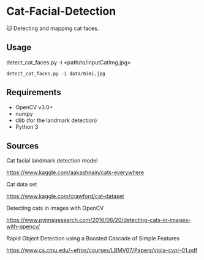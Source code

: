 # Cat-Facial-Detection
:cat: Detecting and mapping cat faces.


## Usage
detect_cat_faces.py -i <path/to/inputCatImg.jpg>

```
detect_cat_faces.py -i data/mimi.jpg
```

## Requirements
* OpenCV v3.0+
* numpy
* dlib (for the landmark detection)
* Python 3

## Sources
Cat facial landmark detection model

https://www.kaggle.com/aakashnain/cats-everywhere

Cat data set

https://www.kaggle.com/crawford/cat-dataset

Detecting cats in images with OpenCV

https://www.pyimagesearch.com/2016/06/20/detecting-cats-in-images-with-opencv/

Rapid Object Detection using a Boosted Cascade of Simple Features

https://www.cs.cmu.edu/~efros/courses/LBMV07/Papers/viola-cvpr-01.pdf

